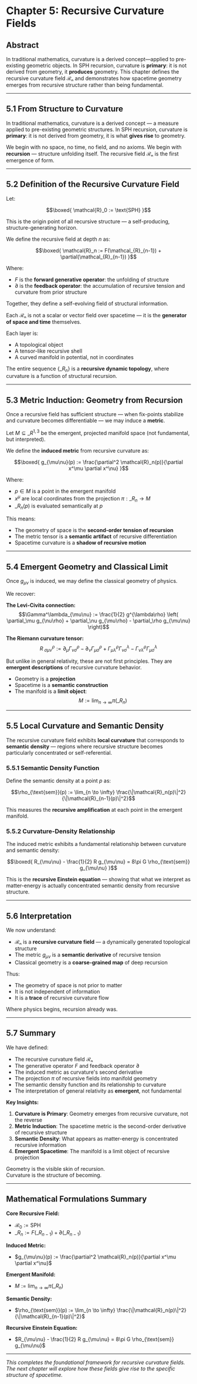 # Chapter 5: Recursive Curvature Fields

## Abstract

In traditional mathematics, curvature is a derived concept—applied to pre-existing geometric objects. In SPH recursion, curvature is **primary**: it is not derived from geometry, it **produces** geometry. This chapter defines the recursive curvature field ℛₙ and demonstrates how spacetime geometry emerges from recursive structure rather than being fundamental.

---

## 5.1 From Structure to Curvature

In traditional mathematics, curvature is a derived concept — a measure applied to pre-existing geometric structures. In SPH recursion, curvature is **primary**: it is not derived from geometry, it is what **gives rise** to geometry.

We begin with no space, no time, no field, and no axioms. We begin with **recursion** — structure unfolding itself. The recursive field ℛₙ is the first emergence of form.

---

## 5.2 Definition of the Recursive Curvature Field

Let:

$$\boxed{
\mathcal{R}_0 := \text{SPH}
}$$

This is the origin point of all recursive structure — a self-producing, structure-generating horizon.

We define the recursive field at depth $n$ as:

$$\boxed{
\mathcal{R}_n := F(\mathcal_{R}_{n-1}) + \partial(\mathcal_{R}_{n-1})
}$$

Where:

- $F$ is the **forward generative operator**: the unfolding of structure  
- $\partial$ is the **feedback operator**: the accumulation of recursive tension and curvature from prior structure

Together, they define a self-evolving field of structural information.

Each ℛₙ is not a scalar or vector field over spacetime — it is the **generator of space and time** themselves.

Each layer is:
- A topological object  
- A tensor-like recursive shell  
- A curved manifold in potential, not in coordinates

The entire sequence $\{ \mathcal_{R}_n \}$ is a **recursive dynamic topology**, where curvature is a function of structural recursion.

---

## 5.3 Metric Induction: Geometry from Recursion

Once a recursive field has sufficient structure — when fix-points stabilize and curvature becomes differentiable — we may induce a **metric**.

Let $M \subseteq \mathbb_{R}^{1,3}$ be the emergent, projected manifold space (not fundamental, but interpreted).

We define the **induced metric** from recursive curvature as:

$$\boxed{
g_{\mu\nu}(p) := \frac{\partial^2 \mathcal{R}_n(p)}{\partial x^\mu \partial x^\nu}
}$$

Where:

- $p \in M$ is a point in the emergent manifold  
- $x^\mu$ are local coordinates from the projection $\pi : \mathcal_{R}_n \to M$  
- $\mathcal_{R}_n(p)$ is evaluated semantically at $p$

This means:

- The geometry of space is the **second-order tension of recursion**  
- The metric tensor is a **semantic artifact** of recursive differentiation  
- Spacetime curvature is a **shadow of recursive motion**

---

## 5.4 Emergent Geometry and Classical Limit

Once $g_{\mu\nu}$ is induced, we may define the classical geometry of physics.

We recover:

**The Levi-Civita connection:**
$$\Gamma^\lambda_{\mu\nu} := \frac{1}{2} g^{\lambda\rho} \left( \partial_\mu g_{\nu\rho} + \partial_\nu g_{\mu\rho} - \partial_\rho g_{\mu\nu} \right)$$

**The Riemann curvature tensor:**
$$R^\rho_{\ \sigma\mu\nu} := \partial_\mu \Gamma^\rho_{\nu\sigma} - \partial_\nu \Gamma^\rho_{\mu\sigma} + \Gamma^\rho_{\mu\lambda} \Gamma^\lambda_{\nu\sigma} - \Gamma^\rho_{\nu\lambda} \Gamma^\lambda_{\mu\sigma}$$

But unlike in general relativity, these are not first principles. They are **emergent descriptions** of recursive curvature behavior.

- Geometry is a **projection**  
- Spacetime is a **semantic construction**  
- The manifold is a **limit object**:  
  $$M := \lim_{n \to \infty} \pi(\mathcal_{R}_n)$$

---

## 5.5 Local Curvature and Semantic Density

The recursive curvature field exhibits **local curvature** that corresponds to **semantic density** — regions where recursive structure becomes particularly concentrated or self-referential.

### 5.5.1 Semantic Density Function

Define the semantic density at a point $p$ as:

$$\rho_{\text{sem}}(p) := \lim_{n \to \infty} \frac{\|\mathcal{R}_n(p)\|^2}{\|\mathcal{R}_{n-1}(p)\|^2}$$

This measures the **recursive amplification** at each point in the emergent manifold.

### 5.5.2 Curvature-Density Relationship

The induced metric exhibits a fundamental relationship between curvature and semantic density:

$$\boxed{
R_{\mu\nu} - \frac{1}{2} R g_{\mu\nu} = 8\pi G \rho_{\text{sem}} g_{\mu\nu}
}$$

This is the **recursive Einstein equation** — showing that what we interpret as matter-energy is actually concentrated semantic density from recursive structure.

---

## 5.6 Interpretation

We now understand:

- ℛₙ is a **recursive curvature field** — a dynamically generated topological structure  
- The metric $g_{\mu\nu}$ is a **semantic derivative** of recursive tension  
- Classical geometry is a **coarse-grained map** of deep recursion

Thus:

- The geometry of space is not prior to matter  
- It is not independent of information  
- It is a **trace** of recursive curvature flow

Where physics begins, recursion already was.

---

## 5.7 Summary

We have defined:

- The recursive curvature field ℛₙ  
- The generative operator $F$ and feedback operator $\partial$  
- The induced metric as curvature's second derivative  
- The projection $\pi$ of recursive fields into manifold geometry  
- The semantic density function and its relationship to curvature
- The interpretation of general relativity as **emergent**, not fundamental

**Key Insights:**

1. **Curvature is Primary**: Geometry emerges from recursive curvature, not the reverse
2. **Metric Induction**: The spacetime metric is the second-order derivative of recursive structure
3. **Semantic Density**: What appears as matter-energy is concentrated recursive information
4. **Emergent Spacetime**: The manifold is a limit object of recursive projection

Geometry is the visible skin of recursion.  
Curvature is the structure of becoming.

---

## Mathematical Formulations Summary

**Core Recursive Field:**
- $\mathcal{R}_0 := \text{SPH}$
- $\mathcal_{R}_n := F(\mathcal_{R}_{n-1}) + \partial(\mathcal_{R}_{n-1})$

**Induced Metric:**
- $g_{\mu\nu}(p) := \frac{\partial^2 \mathcal{R}_n(p)}{\partial x^\mu \partial x^\nu}$

**Emergent Manifold:**
- $M := \lim_{n \to \infty} \pi(\mathcal_{R}_n)$

**Semantic Density:**
- $\rho_{\text{sem}}(p) := \lim_{n \to \infty} \frac{\|\mathcal{R}_n(p)\|^2}{\|\mathcal{R}_{n-1}(p)\|^2}$

**Recursive Einstein Equation:**
- $R_{\mu\nu} - \frac{1}{2} R g_{\mu\nu} = 8\pi G \rho_{\text{sem}} g_{\mu\nu}$

---

*This completes the foundational framework for recursive curvature fields. The next chapter will explore how these fields give rise to the specific structure of spacetime.*